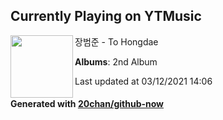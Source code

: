 ## Currently Playing on YTMusic

[<img align="left" width="100" src="https://lh3.googleusercontent.com/GbcfcBe2jH71hwl_-erqevODt2lHnC7tYepEAWAxyXdkoo7jfze8yRJPFE1sZIR9Ocnpah9cTaD6S6QU4w">](https://music.youtube.com/watch?v=1ynMF1CUdgY)

장범준 - To Hongdae

**Albums**: 2nd Album

Last updated at 03/12/2021 14:06

#### Generated with [20chan/github-now](https://github.com/20chan/github-now)


<!--
**20chan/20chan** is a ✨ _special_ ✨ repository because its `README.md` (this file) appears on your GitHub profile.

Here are some ideas to get you started:

- 🔭 I’m currently working on ...
- 🌱 I’m currently learning ...
- 👯 I’m looking to collaborate on ...
- 🤔 I’m looking for help with ...
- 💬 Ask me about ...
- 📫 How to reach me: ...
- 😄 Pronouns: ...
- ⚡ Fun fact: ...
-->
